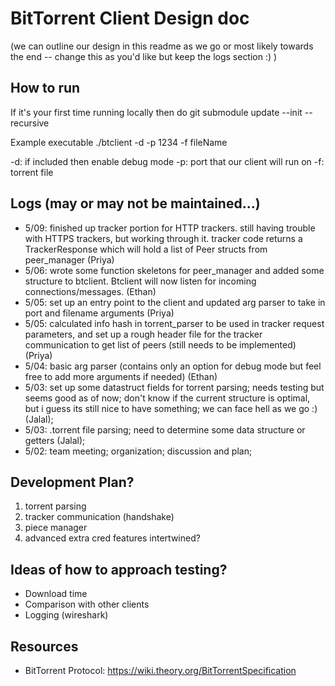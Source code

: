 # BitTorrent Client Design doc
(we can outline our design in this readme as we go or most likely towards the end -- change this as you'd like but keep the logs section :) )

## How to run
If it's your first time running locally then do 
git submodule update --init --recursive

Example executable
./btclient -d -p 1234 -f fileName
 
-d: if included then enable debug mode
-p: port that our client will run on
-f: torrent file


## Logs (may or may not be maintained...)

- 5/09: finished up tracker portion for HTTP trackers. still having trouble with
HTTPS trackers, but working through it. tracker code returns a TrackerResponse
which will hold a list of Peer structs from peer_manager (Priya)
- 5/06: wrote some function skeletons for peer_manager and added some structure to btclient. Btclient will now listen for incoming connections/messages. (Ethan)
- 5/05: set up an entry point to the client and updated arg parser to take in port and filename arguments (Priya)
- 5/05: calculated info hash in torrent_parser to be used in tracker request parameters, and set up a rough header file for the tracker
communication to get list of peers (still needs to be implemented) (Priya)
- 5/04: basic arg parser (contains only an option for debug mode but feel free to add more arguments if needed) (Ethan)
- 5/03: set up some datastruct fields for torrent parsing; needs testing but seems good as of now; don't know if the current structure is optimal, but i guess its still nice to have something; we can face hell as we go :) (Jalal);
- 5/03: .torrent file parsing; need to determine some data structure or getters (Jalal);
- 5/02: team meeting; organization; discussion and plan;


## Development Plan?

1) torrent parsing
2) tracker communication (handshake)
3) piece manager
4) advanced extra cred features intertwined?


## Ideas of how to approach testing?

  - Download time
  - Comparison with other clients
  - Logging (wireshark)


## Resources

- BitTorrent Protocol: https://wiki.theory.org/BitTorrentSpecification  


